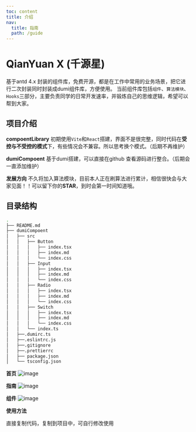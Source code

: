 ```yaml
---
toc: content
title: 介绍
nav:
  title: 指南
  path: /guide
---
```

# QianYuan X (千源星)
基于antd 4.x 封装的组件库，免费开源，都是在工作中常用的业务场景，把它进行二次封装同时封装成dumi组件库，方便使用。
当前组件库包括`组件`、`算法模块`、`Hooks`三部分，主要负责同学的日常开发速率，并锻炼自己的思维逻辑，希望可以帮到大家。
## 项目介绍
**compoentLibrary** 初期使用`Vite`和`React`搭建，界面不是很完整，同时代码在**受控与不受控的模式**下，有些情况会不兼容。所以思考换个模式。（后期不再维护）   

**dumiCompoent** 基于dumi搭建，可以直接在github 查看源码进行整合。（后期会一直添加维护）   

**发展方向**
不久将加入算法模块，目前本人正在刷算法进行累计，相信很快会与大家见面！！可以留下你的**STAR**，到时会第一时间知道哦。

## 目录结构
```bash
.
├── README.md
├── dumiCompoent
│   ├── src
│   │   ├── Button
│   │   │   ├── index.tsx
│   │   │   ├── index.md
│   │   │   └── index.css
│   │   ├── Input
│   │   │   ├── index.tsx
│   │   │   ├── index.md
│   │   │   └── index.css
│   │   ├── Radio
│   │   │   ├── index.tsx
│   │   │   ├── index.md
│   │   │   └── index.css
│   │   ├── Switch
│   │   │   ├── index.tsx
│   │   │   ├── index.md
│   │   │   └── index.css
│   │   └── index.ts
│   ├──.dumirc.ts
│   ├──.eslintrc.js
│   ├──.gitignore
│   ├──.prettierrc
│   ├── package.json
│   └── tsconfig.json
```
**首页**
![image](https://github.com/QianYuana/YuanComponent/assets/102220953/5135899d-830a-4b09-abac-a7a028d48b0d)

**指南**
![image](https://github.com/QianYuana/YuanComponent/assets/102220953/85da1cd5-885a-4c75-8c39-06fb8cf16c0b)

**组件**
![image](https://github.com/QianYuana/YuanComponent/assets/102220953/6ca01515-b65c-4114-b0d6-90d9ff69807d)


**使用方法**

直接复制代码，复制到项目中，可自行修改使用
